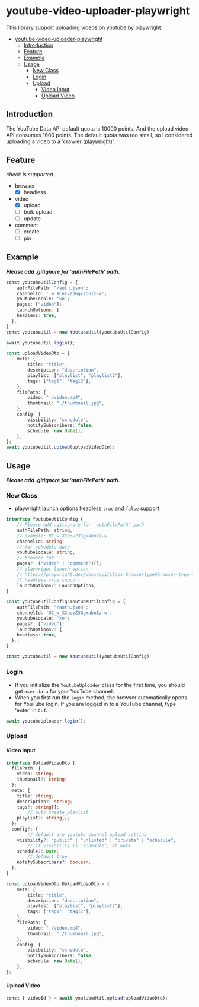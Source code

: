 # youtube-video-uploader-playwright

This library support uploading videos on youtube by [playwright](https://playwright.dev/).

- [youtube-video-uploader-playwright](#youtube-video-uploader-playwright)
	- [Introduction](#introduction)
	- [Feature](#feature)
	- [Example](#example)
	- [Usage](#usage)
		- [New Class](#new-class)
		- [Login](#login)
		- [Upload](#upload)
			- [Video Input](#video-input)
			- [Upload Video](#upload-video)

## Introduction
The YouTube Data API default quota is 10000 points. And the upload video API consumes 1600 points. 
The default quota was too small, so I considered uploading a video to a 'crawler ([playwright](https://playwright.dev/))'.
## Feature
*check is supported*
- browser
  - [x] headless
- video
  - [x] upload
  - [ ] bulk upload
  - [ ] update
- comment
  - [ ] create
  - [ ] pin

## Example
***Please add .gitignore for 'authFilePath' path.***

```ts
const youtubeUtilConfig = {
	authFilePath: "/auth.json";
	channelId: '_w_XCecvZ3GgxabnIz-w';
	youtubeLocale: 'ko';
	pages: ["video"];
	launchOptions: {
    headless: true,
  },;
}
const youtubeUtil = new YoutubeUtil(youtubeUtilConfig)

await youtubeUtil.login();

const uploadVideoDto = {
	meta: {
		title: "title",
		description: "description",
		playlist: ["playlist", "playlist2"],
		tags: ["tag1", "tag12"],
	},
	filePath: {
		video: "./video.mp4",
		thumbnail: "./thumbnail.jpg",
	},
	config: {
		visibility: "schedule",
		notifySubscribers: false,
		schedule: new Date(),
	},
};
await youtubeUtil.upload(uploadVideoDto);
```

## Usage
***Please add .gitignore for 'authFilePath' path.***
### New Class
- playwright [launch options](https://playwright.dev/docs/api/class-browsertype#browser-type-launch-persistent-context) headless `true` and `false` support

```ts
interface YoutubeUtilConfig {
	// Please add .gitignore for 'authFilePath' path
	authFilePath: string;
	// example: UC_w_XCecvZ3GgxabnIz-w
	channelId: string;
	// for schedule date
	youtubeLocale: string;
	// browser tab
	pages?: ("video" | "comment")[];
	// playwright launch option 
	// https://playwright.dev/docs/api/class-browsertype#browser-type-launch-persistent-context
	// headless true support
	launchOptions?: LaunchOptions;
}

const youtubeUtilConfig:YoutubeUtilConfig = {
	authFilePath: "/auth.json";
	channelId: 'UC_w_XCecvZ3GgxabnIz-w';
	youtubeLocale: 'ko';
	pages?: ["video"];
	launchOptions?: {
    headless: true,
  },;
}

const youtubeUtil = new YoutubeUtil(youtubeUtilConfig)
```

### Login
- If you initialize the `YoutubeUploader` class for the first time, you should get `user data` for your YouTube channel.
- When you first run the `login` method, the browser automatically opens for YouTube login. If you are logged in to a YouTube channel, type 'enter' in `CLI`.

```ts
await youtubeUploader.login();
```

### Upload
#### Video Input

```ts
interface UploadVideoDto {
  filePath: {
    video: string;
    thumbnail?: string;
  };
  meta: {
    title: string;
    description?: string;
    tags?: string[];
		// auto create playlist
    playlist?: string[];
  };
  config?: {
		// default are youtube channel upload setting
    visibility?: "public" | "unlisted" | "private" | "schedule";
		// if visibility is 'schedule", it work
    schedule?: Date;
		// default true 
    notifySubscribers?: boolean;
  };
}

const uploadVideoDto:UploadVideoDto = {
	meta: {
		title: "title",
		description: "description",
		playlist: ["playlist", "playlist2"],
		tags: ["tag1", "tag12"],
	},
	filePath: {
		video: "./video.mp4",
		thumbnail: "./thumbnail.jpg",
	},
	config: {
		visibility: "schedule",
		notifySubscribers: false,
		schedule: new Date(),
	},
};
```

#### Upload Video

```ts
const { videoId } = await youtubeUtil.upload(uploadVideoDto);
```
